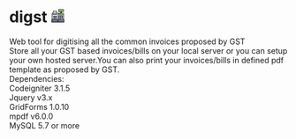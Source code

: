 # digst <img src='cashier.png'>
Web tool for digitising all the common invoices proposed by GST
<br> Store all your GST based invoices/bills on your local server or you can setup your own hosted server.You can also print your invoices/bills in defined pdf template as proposed by GST.
<br> Dependencies:
<br>Codeigniter 3.1.5
<br>Jquery v3.x
<br>GridForms 1.0.10
<br>mpdf v6.0.0
<br>MySQL 5.7 or more
